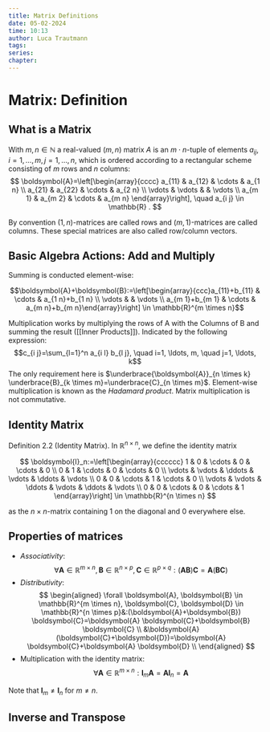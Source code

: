 ```yaml
---
title: Matrix Definitions
date: 05-02-2024
time: 10:13
author: Luca Trautmann
tags: 
series: 
chapter:
---
```

# Matrix: Definition

## What is a Matrix
With $m, n \in \mathbb{N}$ a real-valued $(m, n)$ matrix $A$ is an $m \cdot n$-tuple of elements $a_{i j}, i=1, \ldots, m, j=1, \ldots, n$, which is ordered according to a rectangular scheme consisting of $m$ rows and $n$ columns:
$$
\boldsymbol{A}=\left[\begin{array}{cccc}
a_{11} & a_{12} & \cdots & a_{1 n} \\
a_{21} & a_{22} & \cdots & a_{2 n} \\
\vdots & \vdots & & \vdots \\
a_{m 1} & a_{m 2} & \cdots & a_{m n}
\end{array}\right], \quad a_{i j} \in \mathbb{R} .
$$

By convention $(1, n)$-matrices are called rows and $(m, 1)$-matrices are called columns. These special matrices are also called row/column vectors.


## Basic Algebra Actions: Add and Multiply
Summing is conducted element-wise:

$$\boldsymbol{A}+\boldsymbol{B}:=\left[\begin{array}{ccc}a_{11}+b_{11} & \cdots & a_{1 n}+b_{1 n} \\ \vdots & & \vdots \\ a_{m 1}+b_{m 1} & \cdots & a_{m n}+b_{m n}\end{array}\right] \in \mathbb{R}^{m \times n}$$

Multiplication works by multiplying the rows of A with the Columns of B and summing the result ([[Inner Products]]). Indicated by the following expression: 
$$c_{i j}=\sum_{l=1}^n a_{i l} b_{l j}, \quad i=1, \ldots, m, \quad j=1, \ldots, k$$
The only requirement here is $\underbrace{\boldsymbol{A}}_{n \times k} \underbrace{B}_{k \times m}=\underbrace{C}_{n \times m}$. Element-wise multiplication is known as the _Hadamard product_. Matrix multiplication is not commutative. 



## Identity Matrix
Definition 2.2 (Identity Matrix). In $\mathbb{R}^{n \times n}$, we define the identity matrix

$$
\boldsymbol{I}_n:=\left[\begin{array}{cccccc}
1 & 0 & \cdots & 0 & \cdots & 0 \\
0 & 1 & \cdots & 0 & \cdots & 0 \\
\vdots & \vdots & \ddots & \vdots & \ddots & \vdots \\
0 & 0 & \cdots & 1 & \cdots & 0 \\
\vdots & \vdots & \ddots & \vdots & \ddots & \vdots \\
0 & 0 & \cdots & 0 & \cdots & 1
\end{array}\right] \in \mathbb{R}^{n \times n}
$$

as the $n \times n$-matrix containing 1 on the diagonal and 0 everywhere else.

## Properties of matrices

- _Associativity_:
$$
\forall \boldsymbol{A} \in \mathbb{R}^{m \times n}, \boldsymbol{B} \in \mathbb{R}^{n \times p}, \boldsymbol{C} \in \mathbb{R}^{p \times q}:(\boldsymbol{A B}) \boldsymbol{C}=\boldsymbol{A}(\boldsymbol{B} \boldsymbol{C})
$$
- _Distributivity_:
$$
\begin{aligned}
\forall \boldsymbol{A}, \boldsymbol{B} \in \mathbb{R}^{m \times n}, \boldsymbol{C}, \boldsymbol{D} \in \mathbb{R}^{n \times p}&:(\boldsymbol{A}+\boldsymbol{B}) \boldsymbol{C}=\boldsymbol{A} \boldsymbol{C}+\boldsymbol{B} \boldsymbol{C} \\
&\boldsymbol{A}(\boldsymbol{C}+\boldsymbol{D})=\boldsymbol{A} \boldsymbol{C}+\boldsymbol{A} \boldsymbol{D} \\
\end{aligned}
$$
- Multiplication with the identity matrix:
$$
\forall \boldsymbol{A} \in \mathbb{R}^{m \times n}: \boldsymbol{I}_m \boldsymbol{A}=\boldsymbol{A} \boldsymbol{I}_n=\boldsymbol{A}
$$

Note that $\boldsymbol{I}_m \neq \boldsymbol{I}_n$ for $m \neq n$.

## Inverse and Transpose








